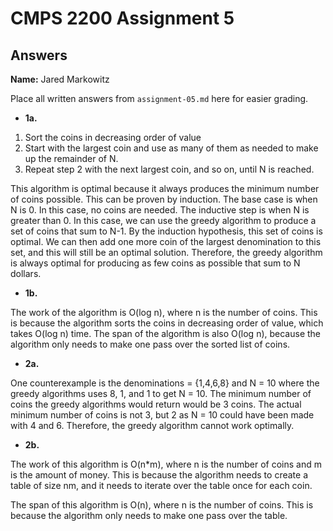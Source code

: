 # CMPS 2200 Assignment 5
## Answers

**Name:** Jared Markowitz


Place all written answers from `assignment-05.md` here for easier grading.





- **1a.**

1. Sort the coins in decreasing order of value
2. Start with the largest coin and use as many of them as needed to make up the remainder of N.
3. Repeat step 2 with the next largest coin, and so on, until N is reached.

This algorithm is optimal because it always produces the minimum number of coins possible. This can be proven by induction. The base case is when N is 0. In this case, no coins are needed. The inductive step is when N is greater than 0. In this case, we can use the greedy algorithm to produce a set of coins that sum to N-1. By the induction hypothesis, this set of coins is optimal. We can then add one more coin of the largest denomination to this set, and this will still be an optimal solution. Therefore, the greedy algorithm is always optimal for producing as few coins as possible that sum to N dollars.

- **1b.**

The work of the algorithm is O(log n), where n is the number of coins. This is because the algorithm sorts the coins in decreasing order of value, which takes O(log n) time. The span of the algorithm is also O(log n), because the algorithm only needs to make one pass over the sorted list of coins.


- **2a.**


One counterexample is the denominations = {1,4,6,8} and N = 10 where the greedy algorithms uses 8, 1, and 1 to get N = 10. The minimum number of coins the greedy algorithms would return would be 3 coins. The actual minimum number of coins is not 3, but 2 as N = 10 could have been made with 4 and 6. Therefore, the greedy algorithm cannot work optimally.



- **2b.**


The work of this algorithm is O(n*m), where n is the number of coins and m is the amount of money. This is because the algorithm needs to create a table of size nm, and it needs to iterate over the table once for each coin.

The span of this algorithm is O(n), where n is the number of coins. This is because the algorithm only needs to make one pass over the table.






